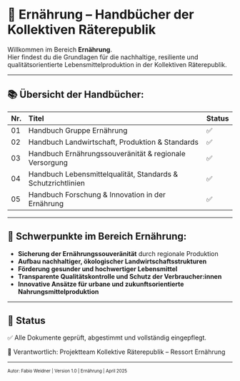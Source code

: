 # 🌾 Ernährung – Handbücher der Kollektiven Räterepublik
<!--
Autor: Fabio Weidner
Version: 1.0
Sektion: Ernährung
Veröffentlichung: April 2025
-->
Willkommen im Bereich **Ernährung**.  
Hier findest du die Grundlagen für die nachhaltige, resiliente und qualitätsorientierte Lebensmittelproduktion in der Kollektiven Räterepublik.

---

## 📚 Übersicht der Handbücher:

| Nr. | Titel | Status |
|:---|:---|:---|
| 01 | Handbuch Gruppe Ernährung | ✅ |
| 02 | Handbuch Landwirtschaft, Produktion & Standards | ✅ |
| 03 | Handbuch Ernährungssouveränität & regionale Versorgung | ✅ |
| 04 | Handbuch Lebensmittelqualität, Standards & Schutzrichtlinien | ✅ |
| 05 | Handbuch Forschung & Innovation in der Ernährung | ✅ |

---

## 🧭 Schwerpunkte im Bereich Ernährung:

- **Sicherung der Ernährungssouveränität** durch regionale Produktion
- **Aufbau nachhaltiger, ökologischer Landwirtschaftsstrukturen**
- **Förderung gesunder und hochwertiger Lebensmittel**
- **Transparente Qualitätskontrolle und Schutz der Verbraucher:innen**
- **Innovative Ansätze für urbane und zukunftsorientierte Nahrungsmittelproduktion**

---

## 📅 Status

✅ Alle Dokumente geprüft, abgestimmt und vollständig eingepflegt.

📜 Verantwortlich: Projektteam Kollektive Räterepublik – Ressort Ernährung

---

<sub><sup>Autor: Fabio Weidner | Version 1.0 | Ernährung | April 2025</sup></sub>
